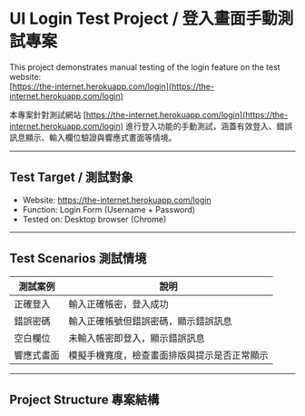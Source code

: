 # UI Login Test Project / 登入畫面手動測試專案

This project demonstrates manual testing of the login feature on the test website:  
[https://the-internet.herokuapp.com/login](https://the-internet.herokuapp.com/login)

本專案針對測試網站 [https://the-internet.herokuapp.com/login](https://the-internet.herokuapp.com/login) 進行登入功能的手動測試，涵蓋有效登入、錯誤訊息顯示、輸入欄位驗證與響應式畫面等情境。

---

##  Test Target / 測試對象

- Website: https://the-internet.herokuapp.com/login
- Function: Login Form (Username + Password)
- Tested on: Desktop browser (Chrome)

---

##  Test Scenarios 測試情境

| 測試案例 | 說明 |
|----------|------|
|  正確登入 | 輸入正確帳密，登入成功 |
|  錯誤密碼 | 輸入正確帳號但錯誤密碼，顯示錯誤訊息 |
|  空白欄位 | 未輸入帳密即登入，顯示錯誤訊息 |
|  響應式畫面 | 模擬手機寬度，檢查畫面排版與提示是否正常顯示 |

---

##  Project Structure 專案結構
